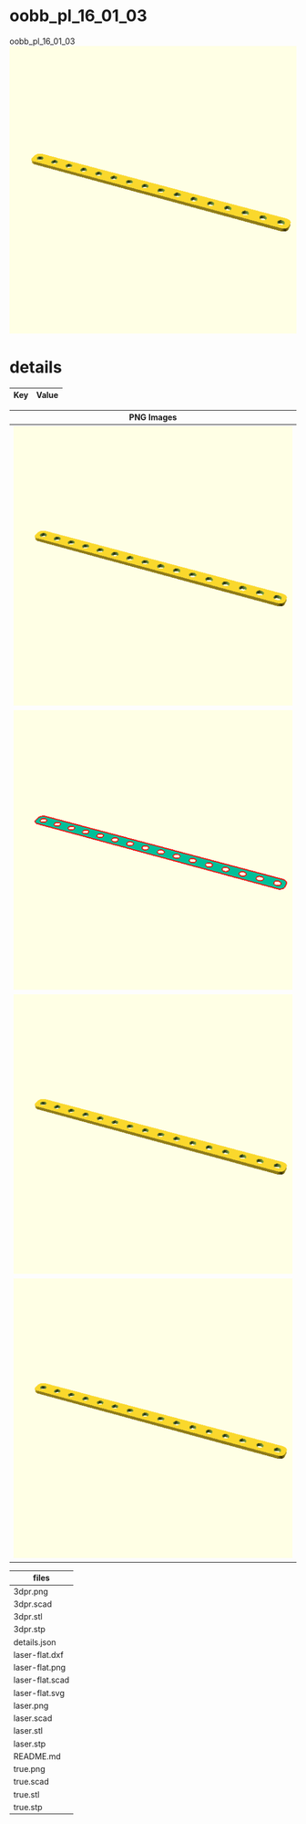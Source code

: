 # oobb_pl_16_01_03
oobb_pl_16_01_03
![true.png](true.png)
# details
| Key         | Value                                                                                                                                                                                                                                                                                                                                                                                                                                                                                                                                                                                                                                                                                                                                                                                                                                                                                                                                                                                                                                                                                                                                                                                                                                                                                                                                                                                                                                                                                                                                                                                                                                                                                                                                                                                                                                                                                                                                                                                                                                                                                                                                                                                                                                                                                                                                                                                                                                                                                                                                                                                                                                                                                                                                                                                                                                                                                                                                                                                                                                                                                                                                                                                                                                                                                                                                                                                                                                                                                                                                                                                                                                                                                                                                                                                                                                                                                                                                                                                                                                                                                                                                                                                                                                                                                                                                                                                                                                                      |
| ----------- | ---------------------------------------------------------------------------------------------------------------------------------------------------------------------------------------------------------------------------------------------------------------------------------------------------------------------------------------------------------------------------------------------------------------------------------------------------------------------------------------------------------------------------------------------------------------------------------------------------------------------------------------------------------------------------------------------------------------------------------------------------------------------------------------------------------------------------------------------------------------------------------------------------------------------------------------------------------------------------------------------------------------------------------------------------------------------------------------------------------------------------------------------------------------------------------------------------------------------------------------------------------------------------------------------------------------------------------------------------------------------------------------------------------------------------------------------------------------------------------------------------------------------------------------------------------------------------------------------------------------------------------------------------------------------------------------------------------------------------------------------------------------------------------------------------------------------------------------------------------------------------------------------------------------------------------------------------------------------------------------------------------------------------------------------------------------------------------------------------------------------------------------------------------------------------------------------------------------------------------------------------------------------------------------------------------------------------------------------------------------------------------------------------------------------------------------------------------------------------------------------------------------------------------------------------------------------------------------------------------------------------------------------------------------------------------------------------------------------------------------------------------------------------------------------------------------------------------------------------------------------------------------------------------------------------------------------------------------------------------------------------------------------------------------------------------------------------------------------------------------------------------------------------------------------------------------------------------------------------------------------------------------------------------------------------------------------------------------------------------------------------------------------------------------------------------------------------------------------------------------------------------------------------------------------------------------------------------------------------------------------------------------------------------------------------------------------------------------------------------------------------------------------------------------------------------------------------------------------------------------------------------------------------------------------------------------------------------------------------------------------------------------------------------------------------------------------------------------------------------------------------------------------------------------------------------------------------------------------------------------------------------------------------------------------------------------------------------------------------------------------------------------------------------------------------------------------------------- |

| PNG Images |
| --- |
| ![3dpr.png](3dpr.png) |
| ![laser-flat.png](laser-flat.png) |
| ![laser.png](laser.png) |
| ![true.png](true.png) |


| files |
| --- |
| 3dpr.png |
| 3dpr.scad |
| 3dpr.stl |
| 3dpr.stp |
| details.json |
| laser-flat.dxf |
| laser-flat.png |
| laser-flat.scad |
| laser-flat.svg |
| laser.png |
| laser.scad |
| laser.stl |
| laser.stp |
| README.md |
| true.png |
| true.scad |
| true.stl |
| true.stp |
